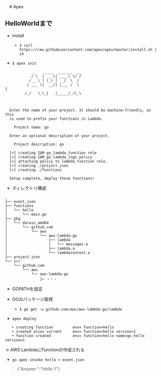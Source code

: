 　# Apex
 
 
 ## HelloWorldまで
 
 - install
   - `$ curl https://raw.githubusercontent.com/apex/apex/master/install.sh | sh`

- `$ apex init`
```
             _    ____  _______  __
            / \  |  _ \| ____\ \/ /
           / _ \ | |_) |  _|  \  /
          / ___ \|  __/| |___ /  \
{
         /_/   \_\_|   |_____/_/\_\



  Enter the name of your project. It should be machine-friendly, as this
  is used to prefix your functions in Lambda.

    Project name: go

  Enter an optional description of your project.

    Project description: go

  [+] creating IAM go_lambda_function role
  [+] creating IAM go_lambda_logs policy
  [+] attaching policy to lambda_function role.
  [+] creating ./project.json
  [+] creating ./functions

  Setup complete, deploy those functions!
```

- ディレクトリ構成
```
.
├── event.json
├── functions
│   └── hello
│       └── main.go
├── pkg
│   └── darwin_amd64
│       └── github.com
│           └── aws
│               └── aws-lambda-go
│                   ├── lambda
│                   │   └── messages.a
│                   ├── lambda.a
│                   └── lambdacontext.a
├── project.json
└── src
    └── github.com
        └── aws
            └── aws-lambda-go
                ├─ ・・・
```
- GOPATHを設定

- GOのパッケージ取得
  - `$ go get -u github.com/aws/aws-lambda-go/lambda`

- `apex deploy`
```
   • creating function         env= function=hello
   • created alias current     env= function=hello version=1
   • function created          env= function=hello name=go_hello version=1
```

→ AWS LambdaにFunctionが作成される

- `go apex invoke hello < event.json`
> {"Answer:":"Hello !!"}
